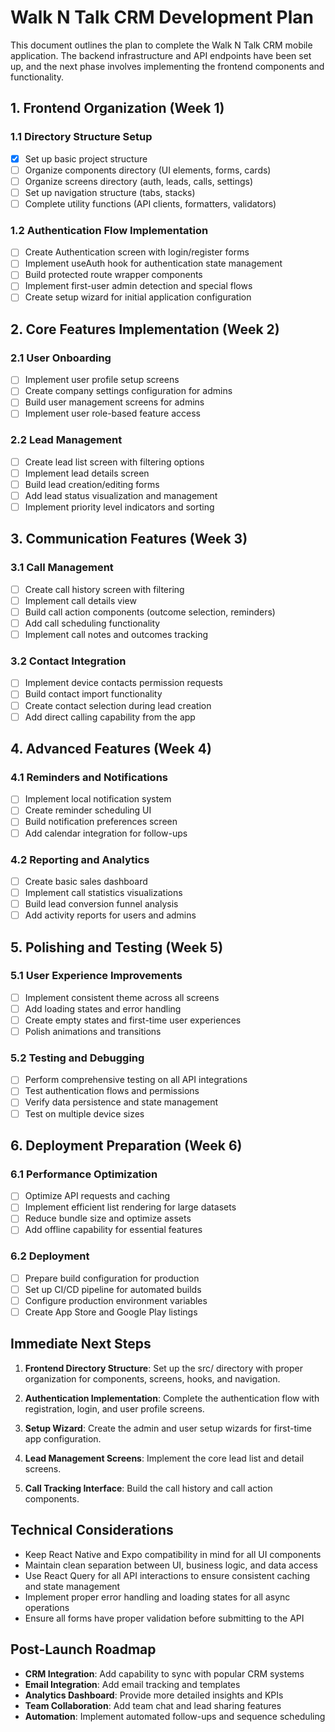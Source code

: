 # Walk N Talk CRM Development Plan

This document outlines the plan to complete the Walk N Talk CRM mobile application. The backend infrastructure and API endpoints have been set up, and the next phase involves implementing the frontend components and functionality.

## 1. Frontend Organization (Week 1)

### 1.1 Directory Structure Setup
- [x] Set up basic project structure
- [ ] Organize components directory (UI elements, forms, cards)
- [ ] Organize screens directory (auth, leads, calls, settings)
- [ ] Set up navigation structure (tabs, stacks)
- [ ] Complete utility functions (API clients, formatters, validators)

### 1.2 Authentication Flow Implementation
- [ ] Create Authentication screen with login/register forms
- [ ] Implement useAuth hook for authentication state management
- [ ] Build protected route wrapper components
- [ ] Implement first-user admin detection and special flows
- [ ] Create setup wizard for initial application configuration

## 2. Core Features Implementation (Week 2)

### 2.1 User Onboarding
- [ ] Implement user profile setup screens
- [ ] Create company settings configuration for admins
- [ ] Build user management screens for admins
- [ ] Implement user role-based feature access

### 2.2 Lead Management
- [ ] Create lead list screen with filtering options
- [ ] Implement lead details screen
- [ ] Build lead creation/editing forms
- [ ] Add lead status visualization and management
- [ ] Implement priority level indicators and sorting

## 3. Communication Features (Week 3)

### 3.1 Call Management
- [ ] Create call history screen with filtering
- [ ] Implement call details view
- [ ] Build call action components (outcome selection, reminders)
- [ ] Add call scheduling functionality
- [ ] Implement call notes and outcomes tracking

### 3.2 Contact Integration
- [ ] Implement device contacts permission requests
- [ ] Build contact import functionality
- [ ] Create contact selection during lead creation
- [ ] Add direct calling capability from the app

## 4. Advanced Features (Week 4)

### 4.1 Reminders and Notifications
- [ ] Implement local notification system
- [ ] Create reminder scheduling UI
- [ ] Build notification preferences screen
- [ ] Add calendar integration for follow-ups

### 4.2 Reporting and Analytics
- [ ] Create basic sales dashboard
- [ ] Implement call statistics visualizations
- [ ] Build lead conversion funnel analysis
- [ ] Add activity reports for users and admins

## 5. Polishing and Testing (Week 5)

### 5.1 User Experience Improvements
- [ ] Implement consistent theme across all screens
- [ ] Add loading states and error handling
- [ ] Create empty states and first-time user experiences
- [ ] Polish animations and transitions

### 5.2 Testing and Debugging
- [ ] Perform comprehensive testing on all API integrations
- [ ] Test authentication flows and permissions
- [ ] Verify data persistence and state management
- [ ] Test on multiple device sizes

## 6. Deployment Preparation (Week 6)

### 6.1 Performance Optimization
- [ ] Optimize API requests and caching
- [ ] Implement efficient list rendering for large datasets
- [ ] Reduce bundle size and optimize assets
- [ ] Add offline capability for essential features

### 6.2 Deployment
- [ ] Prepare build configuration for production
- [ ] Set up CI/CD pipeline for automated builds
- [ ] Configure production environment variables
- [ ] Create App Store and Google Play listings

## Immediate Next Steps

1. **Frontend Directory Structure**: Set up the src/ directory with proper organization for components, screens, hooks, and navigation.

2. **Authentication Implementation**: Complete the authentication flow with registration, login, and user profile screens.

3. **Setup Wizard**: Create the admin and user setup wizards for first-time app configuration.

4. **Lead Management Screens**: Implement the core lead list and detail screens.

5. **Call Tracking Interface**: Build the call history and call action components.

## Technical Considerations

- Keep React Native and Expo compatibility in mind for all UI components
- Maintain clean separation between UI, business logic, and data access
- Use React Query for all API interactions to ensure consistent caching and state management
- Implement proper error handling and loading states for all async operations
- Ensure all forms have proper validation before submitting to the API

## Post-Launch Roadmap

- **CRM Integration**: Add capability to sync with popular CRM systems
- **Email Integration**: Add email tracking and templates
- **Analytics Dashboard**: Provide more detailed insights and KPIs
- **Team Collaboration**: Add team chat and lead sharing features
- **Automation**: Implement automated follow-ups and sequence scheduling
